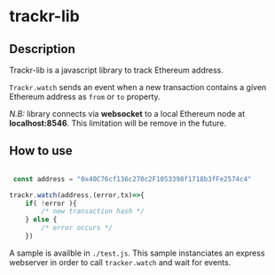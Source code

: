 # trackr-lib


## Description

Trackr-lib is a javascript library to track Ethereum address.

`Trackr.watch` sends an event when a new transaction contains a given Ethereum address as `from` or `to` property.

*N.B:* library connects via **websocket** to a local Ethereum node at **localhost:8546**. This limitation will be remove in the future.

## How to use

```javascript

 const address = "0x40C76cf136c270c2F1053398f1718b3fFe2574c4"

trackr.watch(address,(error,tx)=>{
    if( !error ){
        /* new transaction hash */
    } else {
        /* error occurs */
    })
```

A sample is availble in `./test.js`. This sample instanciates an express webserver in order to call `tracker.watch` and wait for events.